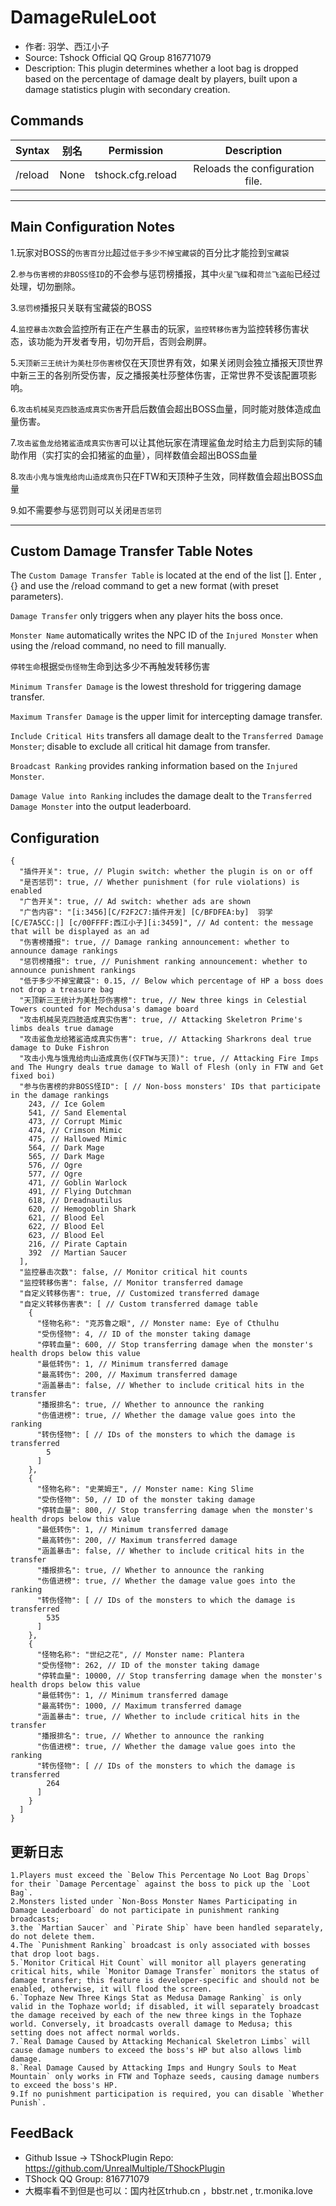 # DamageRuleLoot

- 作者: 羽学、西江小子
- Source: Tshock Official QQ Group 816771079
- Description: This plugin determines whether a loot bag is dropped based on the percentage of damage dealt by players, built upon a damage statistics plugin with secondary creation.

## Commands

| Syntax  |  别名  |                     Permission                    |                   Description                   |
| ------- | :--: | :-----------------------------------------------: | :---------------------------------------------: |
| /reload | None | tshock.cfg.reload | Reloads the configuration file. |

---

## Main Configuration Notes

1.玩家对BOSS的`伤害百分比`超过`低于多少不掉宝藏袋`的百分比才能捡到`宝藏袋`

2.`参与伤害榜的非BOSS怪ID`的不会参与惩罚榜播报，其中`火星飞碟`和`荷兰飞盗船`已经过处理，切勿删除。

3.`惩罚榜`播报只关联有宝藏袋的BOSS

4.`监控暴击次数`会监控所有正在产生暴击的玩家，`监控转移伤害`为监控转移伤害状态，该功能为开发者专用，切勿开启，否则会刷屏。

5.`天顶新三王统计为美杜莎伤害榜`仅在天顶世界有效，如果关闭则会独立播报天顶世界中新三王的各别所受伤害，反之播报美杜莎整体伤害，正常世界不受该配置项影响。

6.`攻击机械吴克四肢造成真实伤害`开启后数值会超出BOSS血量，同时能对肢体造成血量伤害。

7.`攻击鲨鱼龙给猪鲨造成真实伤害`可以让其他玩家在清理鲨鱼龙时给主力启到实际的辅助作用（实打实的会扣猪鲨的血量），同样数值会超出BOSS血量

8.`攻击小鬼与饿鬼给肉山造成真伤`只在FTW和天顶种子生效，同样数值会超出BOSS血量

9.如不需要参与惩罚则可以关闭`是否惩罚`

---

## Custom Damage Transfer Table Notes

The `Custom Damage Transfer Table` is located at the end of the list []. Enter , {} and use the /reload command to get a new format (with preset parameters).

`Damage Transfer` only triggers when any player hits the boss once.

`Monster Name` automatically writes the NPC ID of the `Injured Monster` when using the /reload command, no need to fill manually.

`停转生命`根据`受伤怪物`生命到达多少不再触发转移伤害

`Minimum Transfer Damage` is the lowest threshold for triggering damage transfer.

`Maximum Transfer Damage` is the upper limit for intercepting damage transfer.

`Include Critical Hits` transfers all damage dealt to the `Transferred Damage Monster`; disable to exclude all critical hit damage from transfer.

`Broadcast Ranking` provides ranking information based on the `Injured Monster`.

`Damage Value into Ranking` includes the damage dealt to the `Transferred Damage Monster` into the output leaderboard.

## Configuration

```json5
{
  "插件开关": true, // Plugin switch: whether the plugin is on or off
  "是否惩罚": true, // Whether punishment (for rule violations) is enabled
  "广告开关": true, // Ad switch: whether ads are shown
  "广告内容": "[i:3456][C/F2F2C7:插件开发] [C/BFDFEA:by]  羽学 [C/E7A5CC:|] [c/00FFFF:西江小子][i:3459]", // Ad content: the message that will be displayed as an ad
  "伤害榜播报": true, // Damage ranking announcement: whether to announce damage rankings
  "惩罚榜播报": true, // Punishment ranking announcement: whether to announce punishment rankings
  "低于多少不掉宝藏袋": 0.15, // Below which percentage of HP a boss does not drop a treasure bag
  "天顶新三王统计为美杜莎伤害榜": true, // New three kings in Celestial Towers counted for Mechdusa's damage board
  "攻击机械吴克四肢造成真实伤害": true, // Attacking Skeletron Prime's limbs deals true damage
  "攻击鲨鱼龙给猪鲨造成真实伤害": true, // Attacking Sharkrons deal true damage to Duke Fishron
  "攻击小鬼与饿鬼给肉山造成真伤(仅FTW与天顶)": true, // Attacking Fire Imps and The Hungry deals true damage to Wall of Flesh (only in FTW and Get fixed boi)
  "参与伤害榜的非BOSS怪ID": [ // Non-boss monsters' IDs that participate in the damage rankings
    243, // Ice Golem
    541, // Sand Elemental
    473, // Corrupt Mimic
    474, // Crimson Mimic
    475, // Hallowed Mimic
    564, // Dark Mage
    565, // Dark Mage
    576, // Ogre
    577, // Ogre
    471, // Goblin Warlock
    491, // Flying Dutchman
    618, // Dreadnautilus
    620, // Hemogoblin Shark
    621, // Blood Eel
    622, // Blood Eel
    623, // Blood Eel
    216, // Pirate Captain
    392  // Martian Saucer
  ],
  "监控暴击次数": false, // Monitor critical hit counts
  "监控转移伤害": false, // Monitor transferred damage
  "自定义转移伤害": true, // Customized transferred damage
  "自定义转移伤害表": [ // Custom transferred damage table
    {
      "怪物名称": "克苏鲁之眼", // Monster name: Eye of Cthulhu
      "受伤怪物": 4, // ID of the monster taking damage
      "停转血量": 600, // Stop transferring damage when the monster's health drops below this value
      "最低转伤": 1, // Minimum transferred damage
      "最高转伤": 200, // Maximum transferred damage
      "涵盖暴击": false, // Whether to include critical hits in the transfer
      "播报排名": true, // Whether to announce the ranking
      "伤值进榜": true, // Whether the damage value goes into the ranking
      "转伤怪物": [ // IDs of the monsters to which the damage is transferred
        5
      ]
    },
    {
      "怪物名称": "史莱姆王", // Monster name: King Slime
      "受伤怪物": 50, // ID of the monster taking damage
      "停转血量": 800, // Stop transferring damage when the monster's health drops below this value
      "最低转伤": 1, // Minimum transferred damage
      "最高转伤": 200, // Maximum transferred damage
      "涵盖暴击": false, // Whether to include critical hits in the transfer
      "播报排名": true, // Whether to announce the ranking
      "伤值进榜": true, // Whether the damage value goes into the ranking
      "转伤怪物": [ // IDs of the monsters to which the damage is transferred
        535
      ]
    },
    {
      "怪物名称": "世纪之花", // Monster name: Plantera
      "受伤怪物": 262, // ID of the monster taking damage
      "停转血量": 10000, // Stop transferring damage when the monster's health drops below this value
      "最低转伤": 1, // Minimum transferred damage
      "最高转伤": 1000, // Maximum transferred damage
      "涵盖暴击": true, // Whether to include critical hits in the transfer
      "播报排名": true, // Whether to announce the ranking
      "伤值进榜": true, // Whether the damage value goes into the ranking
      "转伤怪物": [ // IDs of the monsters to which the damage is transferred
        264
      ]
    }
  ]
}
```

## 更新日志

```
1.Players must exceed the `Below This Percentage No Loot Bag Drops` for their `Damage Percentage` against the boss to pick up the `Loot Bag`.
2.Monsters listed under `Non-Boss Monster Names Participating in Damage Leaderboard` do not participate in punishment ranking broadcasts; 
3.the `Martian Saucer` and `Pirate Ship` have been handled separately, do not delete them.
4.The `Punishment Ranking` broadcast is only associated with bosses that drop loot bags.
5.`Monitor Critical Hit Count` will monitor all players generating critical hits, while `Monitor Damage Transfer` monitors the status of damage transfer; this feature is developer-specific and should not be enabled, otherwise, it will flood the screen.
6.`Tophaze New Three Kings Stat as Medusa Damage Ranking` is only valid in the Tophaze world; if disabled, it will separately broadcast the damage received by each of the new three kings in the Tophaze world. Conversely, it broadcasts overall damage to Medusa; this setting does not affect normal worlds.
7.`Real Damage Caused by Attacking Mechanical Skeletron Limbs` will cause damage numbers to exceed the boss's HP but also allows limb damage.
8.`Real Damage Caused by Attacking Imps and Hungry Souls to Meat Mountain` only works in FTW and Tophaze seeds, causing damage numbers to exceed the boss's HP.
9.If no punishment participation is required, you can disable `Whether Punish`.
```

## FeedBack

- Github Issue -> TShockPlugin Repo: https://github.com/UnrealMultiple/TShockPlugin
- TShock QQ Group: 816771079
- 大概率看不到但是也可以：国内社区trhub.cn ，bbstr.net , tr.monika.love
